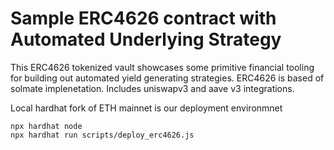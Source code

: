 # Sample ERC4626 contract with Automated Underlying Strategy

This ERC4626 tokenized vault showcases some primitive financial tooling for building out automated yield generating strategies. ERC4626 is based of solmate implenetation. Includes uniswapv3 and aave v3 integrations.

Local hardhat fork of ETH mainnet is our deployment environmnet

```shell
npx hardhat node
npx hardhat run scripts/deploy_erc4626.js
```

